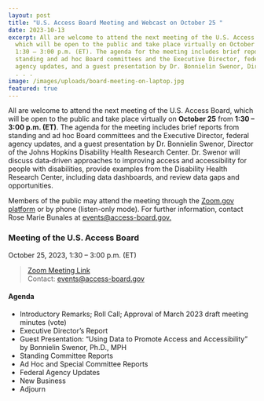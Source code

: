 ```yaml
---
layout: post
title: "U.S. Access Board Meeting and Webcast on October 25 "
date: 2023-10-13
excerpt: All are welcome to attend the next meeting of the U.S. Access Board,
  which will be open to the public and take place virtually on October 25 from
  1:30 – 3:00 p.m. (ET). The agenda for the meeting includes brief reports from
  standing and ad hoc Board committees and the Executive Director, federal
  agency updates, and a guest presentation by Dr. Bonnielin Swenor, Director of
  . . .
image: /images/uploads/board-meeting-on-laptop.jpg
featured: true
---
```

All are welcome to attend the next meeting of the U.S. Access Board, which will be open to the public and take place virtually on **October 25** from **1:30 – 3:00 p.m. (ET)**. The agenda for the meeting includes brief reports from standing and ad hoc Board committees and the Executive Director, federal agency updates, and a guest presentation by Dr. Bonnielin Swenor, Director of the Johns Hopkins Disability Health Research Center. Dr. Swenor will discuss data‐driven approaches to improving access and accessibility for people with disabilities, provide examples from the Disability Health Research Center, including data dashboards, and review data gaps and opportunities.   

Members of the public may attend the meeting through the [Zoom.gov platform](https://www.zoomgov.com/j/1617026929) or by phone (listen-only mode). For further information, contact Rose Marie Bunales at [events@access-board.gov.](mailto:events@access-board.gov)  

### Meeting of the U.S. Access Board

October 25, 2023, 1:30 – 3:00 p.m. (ET) 
> [Zoom Meeting Link](https://www.zoomgov.com/j/1617026929?pwd=YjdJV0lvMGl2SHY0Q2hKcEFXYmpmZz09) \
Contact: [events@access-board.gov](mailto:events@access-board.gov) 

#### Agenda

* Introductory Remarks; Roll Call; Approval of March 2023 draft meeting minutes (vote) 
* Executive Director’s Report 
* Guest Presentation: “Using Data to Promote Access and Accessibility” by Bonnielin Swenor, Ph.D., MPH 
* Standing Committee Reports 
* Ad Hoc and Special Committee Reports 
* Federal Agency Updates 
* New Business 
* Adjourn
